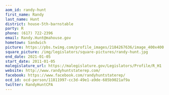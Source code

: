 ```yaml
---
aom_id: randy-hunt
first_name: Randy
last_name: Hunt
district: house-5th-barnstable
party: R
phone: (617) 722-2396
email: Randy.Hunt@mahouse.gov
hometown: Sandwich
picture: https://pbs.twimg.com/profile_images/2184267636/image_400x400.jpg
square_picture: /img/legislators/square-pictures/randy-hunt.jpg
end_date: 2021-01-05
start_date: 2011-01-05
malegislature_url: https://malegislature.gov/Legislators/Profile/R_H1
website: http://www.randyhuntstaterep.com/
facebook: https://www.facebook.com/randyhuntstaterep/
ocd_id: ocd-person/11811997-cc3d-49e1-a9de-685b9021af9a
twitter: RandyHuntCPA
---
```


